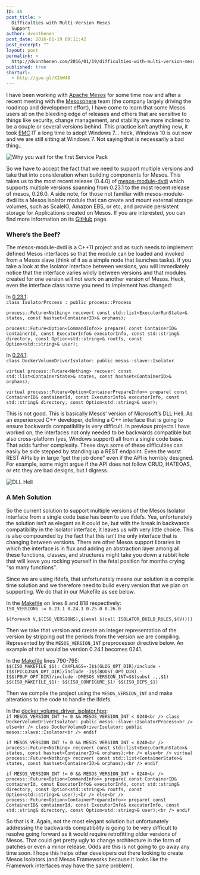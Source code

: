 ```yaml
---
ID: 40
post_title: >
  Difficulties with Multi-Version Mesos
  Support
author: dvonthenen
post_date: 2016-01-19 09:11:42
post_excerpt: ""
layout: post
permalink: >
  http://dvonthenen.com/2016/01/19/difficulties-with-multi-version-mesos-support/
published: true
shorturl:
  - http://goo.gl/XIhW40
---
```

I have been working with [Apache Mesos][1] for some time now and after a recent meeting with the [Mesosphere][2] team (the company largely driving the roadmap and development effort), I have come to learn that some Mesos users sit on the bleeding edge of releases and others that are sensitive to things like security, change management, and stability are more inclined to be a couple or several versions behind. This practice isn’t anything new, it took [EMC][3] IT a long time to adopt Windows 7… heck, Windows 10 is out now and we are still sitting at Windows 7. Not saying that is necessarily a bad thing..

![Why you wait for the first Service Pack][4]

So we have to accept the fact that we need to support multiple versions and take that into consideration when building components for Mesos. This takes us to the most recent release (0.4.0) of [mesos-module-dvdi][5] which supports multiple versions spanning from 0.23.1 to the most recent release of mesos, 0.26.0. A side note, for those not familiar with mesos-module-dvdi its a Mesos isolator module that can create and mount external storage volumes, such as ScaleIO, Amazon EBS, or etc, and provide persistent storage for Applications created on Mesos. If you are interested, you can find more information on its [GitHub][6] page.

### Where’s the Beef?

The mesos-module-dvdi is a C++11 project and as such needs to implement defined Mesos interfaces so that the module can be loaded and invoked from a Mesos slave (think of it as a simple node that launches tasks). If you take a look at the Isolator interface between versions, you will immediately notice that the interface varies wildly between versions and that modules created for one version will not work on another version of Mesos. Heck, even the interface class name you need to implement has changed:

In [0\.23.1][7]:  
`class IsolatorProcess : public process::Process`

`process::Future<Nothing> recover(
const std::list<ExecutorRunState>& states,
const hashset<ContainerID>& orphans);`

`process::Future<Option<CommandInfo>> prepare(
const ContainerID& containerId,
const ExecutorInfo& executorInfo,
const std::string& directory,
const Option<std::string>& rootfs,
const Option<std::string>& user);`

In [0\.24.1][8]:  
`class DockerVolumeDriverIsolator: public mesos::slave::Isolator`

`virtual process::Future<Nothing> recover(
const std::list<ContainerState>& states,
const hashset<ContainerID>& orphans);`

`virtual process::Future<Option<ContainerPrepareInfo>> prepare(
const ContainerID& containerId,
const ExecutorInfo& executorInfo,
const std::string& directory,
const Option<std::string>& user);`

This is not good. This is basically Mesos’ version of Microsoft’s DLL Hell. As an experienced C++ developer, defining a C++ interface that is going to ensure backwards compatibility is very difficult. In previous projects I have worked on, the interfaces not only needed to be backwards compatible but also cross-platform (yes, Windows support) all from a single code base. That adds further complexity. These days some of these difficulties can easily be side stepped by standing up a REST endpoint. Even the worst REST APIs by in large “get the job done” even if the API is horribly designed. For example, some might argue if the API does not follow CRUD, HATEOAS, or etc they are bad designs, but I digress.

![DLL Hell][9]

### A Meh Solution

So the current solution to support multiple versions of the Mesos Isolator interface from a single code base has been to use ifdefs. Yea, unfortunately the solution isn’t as elegant as it could be, but with the break in backwards compatibility in the Isolator interface, it leaves us with very little choice. This is also compounded by the fact that this isn’t the only interface that is changing between versions. There are other Mesos support libraries in which the interface is in flux and adding an abstraction layer among all these functions, classes, and structures might take you down a rabbit hole that will leave you rocking yourself in the fetal position for months crying “so many functions”.

Since we are using ifdefs, that unfortunately means our solution is a compile time solution and we therefore need to build every version that we plan on supporting. We do that in our Makefile as see below.

In the [Makefile][10] on lines 8 and 818 respectively:  
`ISO_VERSIONS := 0.23.1 0.24.1 0.25.0 0.26.0`

`$(foreach V,$(ISO_VERSIONS),$(eval $(call ISOLATOR_BUILD_RULES,$(V))))`

Then we take that version and create an integer representation of the version by stripping out the periods from the version we are compiling. Represented by the `MESOS_VERSION_INT` preprocessor directive below. An example of that would be version 0.24.1 becomes 0241.

In the [Makefile][10] lines 790-795:  
`$$(ISO_MAKEFILE_$1): CXXFLAGS=-I$$(GLOG_OPT_DIR)/include
-I$$(PICOJSON_OPT_DIR)/include
-I$$(BOOST_OPT_DIR)
-I$$(PBUF_OPT_DIR)/include
-DMESOS_VERSION_INT=$$(subst .,,$1)
$$(ISO_MAKEFILE_$1): $$(ISO_CONFIGURE_$1) $$(ISO_DEPS_$1)`

Then we compile the project using the `MESOS_VERSION_INT` and make alterations to the code to handle the ifdefs.

In the [docker_volume_driver_isolator.hpp][11]:  
`if MESOS_VERSION_INT != 0 && MESOS_VERSION_INT < 0240<br />
class DockerVolumeDriverIsolator: public mesos::slave::IsolatorProcess<br />
else<br />
class DockerVolumeDriverIsolator: public mesos::slave::Isolator<br />
endif`

`if MESOS_VERSION_INT != 0 && MESOS_VERSION_INT < 0240<br />
process::Future<Nothing> recover(
const std::list<ExecutorRunState>& states,
const hashset<ContainerID>& orphans);<br />
else<br />
virtual process::Future<Nothing> recover(
const std::list<ContainerState>& states,
const hashset<ContainerID>& orphans);<br />
endif`

`if MESOS_VERSION_INT != 0 && MESOS_VERSION_INT < 0240<br />
process::Future<Option<CommandInfo>> prepare(
const ContainerID& containerId,
const ExecutorInfo& executorInfo,
const std::string& directory,
const Option<std::string>& rootfs,
const Option<std::string>& user);<br />
else<br />
process::Future<Option<ContainerPrepareInfo>> prepare(
const ContainerID& containerId,
const ExecutorInfo& executorInfo,
const std::string& directory,
const Option<std::string>& user);<br />
endif`

So that is it. Again, not the most elegant solution but unfortunately addressing the backwards compatibility is going to be very difficult to resolve going forward as it would require retrofitting older versions of Mesos. That could get pretty ugly to change architecture in the form of patches or even a minor release. Odds are this is not going to go away any time soon. I hope this helps other developers out there looking to create Mesos Isolators (and Mesos Frameworks because it looks like the Framework interfaces may have the same problem).

 [1]: http://mesos.apache.org/
 [2]: https://mesosphere.com/
 [3]: http://www.emc.com/
 [4]: https://raw.githubusercontent.com/dvonthenen/blog/master/images/windows10install.png
 [5]: https://github.com/emccode/mesos-module-dvdi/releases/tag/v0.4.0
 [6]: https://github.com/emccode/mesos-module-dvdi
 [7]: https://github.com/apache/mesos/blob/0.23.1/include/mesos/slave/isolator.hpp
 [8]: https://github.com/apache/mesos/blob/0.24.1/include/mesos/slave/isolator.hpp
 [9]: https://raw.githubusercontent.com/dvonthenen/blog/master/images/dllhell.jpg
 [10]: https://github.com/emccode/mesos-module-dvdi/blob/v0.4.0/Makefile
 [11]: https://github.com/emccode/mesos-module-dvdi/blob/v0.4.0/isolator/isolator/docker_volume_driver_isolator.hpp